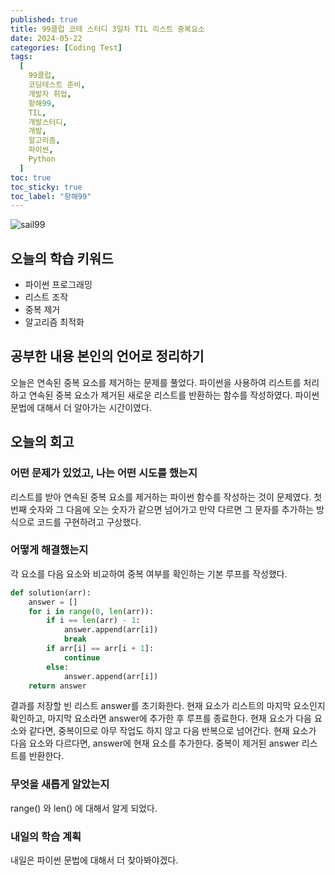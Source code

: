 ```yaml
---
published: true
title: 99클럽 코테 스터디 3일차 TIL 리스트 중복요소
date: 2024-05-22
categories: [Coding Test]
tags:
  [
    99클럽,
    코딩테스트 준비,
    개발자 취업,
    항해99,
    TIL,
    개발스터디,
    개발,
    알고리즘,
    파이썬,
    Python
  ]
toc: true
toc_sticky: true
toc_label: "항해99"
---
```


<img alt='sail99' src="https://oopy.lazyrockets.com/api/v2/notion/image?src=https%3A%2F%2Fprod-files-secure.s3.us-west-2.amazonaws.com%2F83c75a39-3aba-4ba4-a792-7aefe4b07895%2F3f44946f-2f98-4ae8-a63c-a30b344ed52a%2Fnotion-cover.png&blockId=94c08c80-54b9-43f0-a2ba-6f154ee0d3e8&width=3600" >

## 오늘의 학습 키워드

- 파이썬 프로그래밍
- 리스트 조작
- 중복 제거
- 알고리즘 최적화

## 공부한 내용 본인의 언어로 정리하기

오늘은 연속된 중복 요소를 제거하는 문제를 풀었다. 파이썬을 사용하여 리스트를 처리하고 연속된 중복 요소가 제거된 새로운 리스트를 반환하는 함수를 작성하였다.
파이썬 문법에 대해서 더 알아가는 시간이였다.

## 오늘의 회고

### 어떤 문제가 있었고, 나는 어떤 시도를 했는지

리스트를 받아 연속된 중복 요소를 제거하는 파이썬 함수를 작성하는 것이 문제였다. 첫번째 숫자와 그 다음에 오는 숫자가 같으면 넘어가고 만약 다르면 그 문자를 추가하는 방식으로 코드를 구현하려고 구상했다.

### 어떻게 해결했는지

각 요소를 다음 요소와 비교하여 중복 여부를 확인하는 기본 루프를 작성했다.

```python
def solution(arr):
    answer = []
    for i in range(0, len(arr)):
        if i == len(arr) - 1:
            answer.append(arr[i])
            break
        if arr[i] == arr[i + 1]:
            continue
        else:
            answer.append(arr[i])
    return answer
```

결과를 저장할 빈 리스트 answer를 초기화한다.
현재 요소가 리스트의 마지막 요소인지 확인하고, 마지막 요소라면 answer에 추가한 후 루프를 종료한다.
현재 요소가 다음 요소와 같다면, 중복이므로 아무 작업도 하지 않고 다음 반복으로 넘어간다.
현재 요소가 다음 요소와 다르다면, answer에 현재 요소를 추가한다.
중복이 제거된 answer 리스트를 반환한다.

### 무엇을 새롭게 알았는지

range() 와 len() 에 대해서 알게 되었다.

### 내일의 학습 계획

내일은 파이썬 문법에 대해서 더 찾아봐야겠다.
